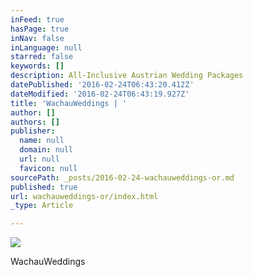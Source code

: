 ```yaml
---
inFeed: true
hasPage: true
inNav: false
inLanguage: null
starred: false
keywords: []
description: All-Inclusive Austrian Wedding Packages
datePublished: '2016-02-24T06:43:20.412Z'
dateModified: '2016-02-24T06:43:19.927Z'
title: 'WachauWeddings | '
author: []
authors: []
publisher:
  name: null
  domain: null
  url: null
  favicon: null
sourcePath: _posts/2016-02-24-wachauweddings-or.md
published: true
url: wachauweddings-or/index.html
_type: Article

---
```

![](https://the-grid-user-content.s3-us-west-2.amazonaws.com/9f831c3e-d22b-47be-b72e-8075971b9131.jpg)

WachauWeddings